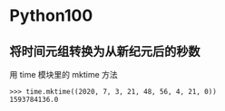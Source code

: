 # Python100



## 将时间元组转换为从新纪元后的秒数

用 time 模块里的 mktime 方法

```
>>> time.mktime((2020, 7, 3, 21, 48, 56, 4, 21, 0))
1593784136.0
```